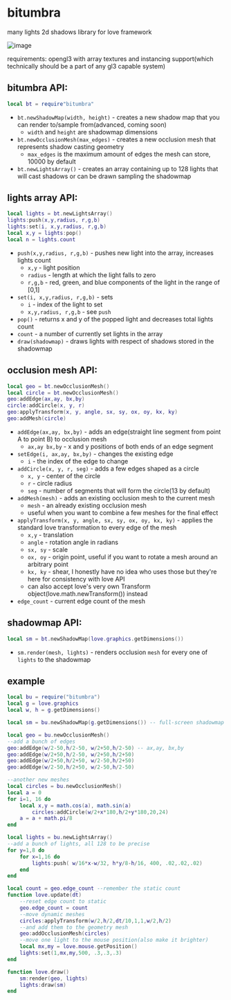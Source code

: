 # bitumbra
many lights 2d shadows library for love framework

![image](https://github.com/a13X-B/bitumbra/assets/53251919/a5aa4456-da96-4a1f-a33a-771c421569f6)

requirements: opengl3 with array textures and instancing support(which technically should be a part of any gl3 capable system)

## bitumbra API:
```lua
local bt = require"bitumbra"
```
- `bt.newShadowMap(width, height)` - creates a new shadow map that you can render to/sample from(advanced, coming soon)
  - `width` and `height` are shadowmap dimensions
- `bt.newOcclusionMesh(max_edges)` - creates a new occlusion mesh that represents shadow casting geometry
  -  `max_edges` is the maximum amount of edges the mesh can store, 10000 by default
- `bt.newLightsArray()` - creates an array containing up to 128 lights that will cast shadows or can be drawn sampling the shadowmap

## lights array API:
```lua
local lights = bt.newLightsArray()
lights:push(x,y,radius, r,g,b)
lights:set(i, x,y,radius, r,g,b)
local x,y = lights:pop()
local n = lights.count
```
- `push(x,y,radius, r,g,b)` - pushes new light into the array, increases lights count
  - `x,y` - light position
  - `radius` - length at which the light falls to zero
  - `r,g,b` - red, green, and blue components of the light in the range of [0,1]
- `set(i, x,y,radius, r,g,b)` - sets
  - `i` - index of the light to set
  - `x,y,radius, r,g,b` - see `push`
- `pop()` - returns x and y of the popped light and decreases total lights count
- `count` - a number of currently set lights in the array
- `draw(shadowmap)` - draws lights with respect of shadows stored in the shadowmap

## occlusion mesh API:
```lua
local geo = bt.newOcclusionMesh()
local circle = bt.newOcclusionMesh()
geo:addEdge(ax,ay, bx,by)
circle:addCircle(x, y, r)
geo:applyTransform(x, y, angle, sx, sy, ox, oy, kx, ky)
geo:addMesh(circle)
```
- `addEdge(ax,ay, bx,by)` - adds an edge(straight line segment from point A to point B) to occlusion mesh
  - `ax,ay bx,by` - x and y positions of both ends of an edge segment
- `setEdge(i, ax,ay, bx,by)` - changes the existing edge
  - `i` - the index of the edge to change
- `addCircle(x, y, r, seg)` - adds a few edges shaped as a circle
  - `x, y` - center of the circle
  - `r` - circle radius
  - `seg` - number of segments that will form the circle(13 by default)
- `addMesh(mesh)` - adds an existing occlusion mesh to the current mesh
  - `mesh` - an already existing occlusion mesh
  - useful when you want to combine a few meshes for the final effect
- `applyTransform(x, y, angle, sx, sy, ox, oy, kx, ky)` - applies the standard love transformation to every edge of the mesh
  - `x,y` - translation
  - `angle` - rotation angle in radians
  - `sx, sy` - scale
  - `ox, oy` - origin point, useful if you want to rotate a mesh around an arbitrary point
  - `kx, ky` - shear, I honestly have no idea who uses those but they're here for consistency with love API
  - can also accept love's very own Transform object(love.math.newTransform()) instead
- `edge_count` - current edge count of the mesh

## shadowmap API:
```lua
local sm = bt.newShadowMap(love.graphics.getDimensions())
```
- `sm.render(mesh, lights)` - renders occlusion `mesh` for every one of `lights` to the shadowmap

## example
```lua
local bu = require("bitumbra")
local g = love.graphics
local w, h = g.getDimensions()

local sm = bu.newShadowMap(g.getDimensions()) -- full-screen shadowmap

local geo = bu.newOcclusionMesh()
--add a bunch of edges
geo:addEdge(w/2-50,h/2-50, w/2+50,h/2-50) -- ax,ay, bx,by
geo:addEdge(w/2+50,h/2-50, w/2+50,h/2+50)
geo:addEdge(w/2+50,h/2+50, w/2-50,h/2+50)
geo:addEdge(w/2-50,h/2+50, w/2-50,h/2-50)

--another new meshes
local circles = bu.newOcclusionMesh()
local a = 0
for i=1, 16 do
	local x,y = math.cos(a), math.sin(a)
		circles:addCircle(w/2+x*180,h/2+y*180,20,24)
	a = a + math.pi/8
end

local lights = bu.newLightsArray()
--add a bunch of lights, all 128 to be precise
for y=1,8 do
	for x=1,16 do
		lights:push( w/16*x-w/32, h*y/8-h/16, 400, .02,.02,.02)
	end
end

local count = geo.edge_count --remember the static count
function love.update(dt)
	--reset edge count to static
	geo.edge_count = count
	--move dynamic meshes
	circles:applyTransform(w/2,h/2,dt/10,1,1,w/2,h/2)
	--and add them to the geometry mesh
	geo:addOcclusionMesh(circles)
	--move one light to the mouse position(also make it brighter)
	local mx,my = love.mouse.getPosition()
	lights:set(1,mx,my,500, .3,.3,.3)
end

function love.draw()
	sm:render(geo, lights)
	lights:draw(sm)
end
```
